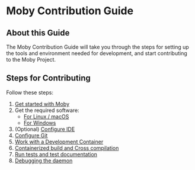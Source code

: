 # Moby Contribution Guide

## About this Guide

The Moby Contribution Guide will take you through the steps for setting up the tools and environment needed for development, and start contributing to the Moby Project.

## Steps for Contributing

Follow these steps:

1. [Get started with Moby](getting-started.md)
2. Get the required software:
    - [For Linux / macOS](software-required.md)
    - [For Windows](software-req-win.md)
3. (Optional) [Configure IDE](set-up-ide.md)
4. [Configure Git](set-up-git.md)
5. [Work with a Development Container](set-up-dev-env.md)
6. [Containerized build and Cross compilation](ctn-build.md)
7. [Run tests and test documentation](test.md)
8. [Debugging the daemon](debug.md)
